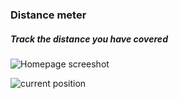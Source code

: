 ### Distance meter
##### Track the distance you have covered
![Homepage screeshot](http://i.imgur.com/awBOrSd.png)

![current position](http://i.imgur.com/pCkywhA.png)
